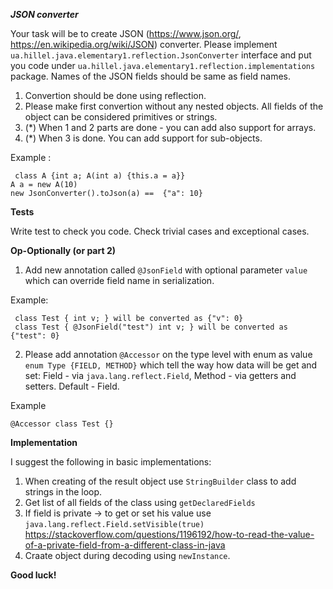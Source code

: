 ***JSON converter***

Your task will be to create JSON (https://www.json.org/, https://en.wikipedia.org/wiki/JSON) converter.
Please implement ```ua.hillel.java.elementary1.reflection.JsonConverter``` interface
and put you code under ```ua.hillel.java.elementary1.reflection.implementations``` package.
Names of the JSON fields should be same as field names.

1. Convertion should be done using reflection.
2. Please make first convertion without any nested objects. 
All fields of the object can be considered primitives or strings. 
3. (*) When 1 and 2 parts are done - you can add also support for arrays.
4. (*) When 3 is done. You can add support for sub-objects.

Example : 
  
  ``` class A {int a; A(int a) {this.a = a}}```<br/>
  ```A a = new A(10)```<br/>
  ```new JsonConverter().toJson(a) ==  {"a": 10} ```
 
**Tests**

Write test to check you code. Check trivial cases and exceptional cases. 

**Op-Optionally (or part 2)**

1. Add new annotation called ```@JsonField``` with optional parameter ``value`` which can override
field name in serialization.

Example: 
  
     class Test { int v; } will be converted as {"v": 0}
     class Test { @JsonField("test") int v; } will be converted as {"test": 0}

2. Please add annotation ```@Accessor``` on the type level with enum as value ``enum Type {FIELD, METHOD}``
which tell the way how data will be get and set: Field - via ```java.lang.reflect.Field```, 
Method - via getters and setters. Default - Field.

Example
    
    @Accessor class Test {}


**Implementation**

I suggest the following in basic implementations:

1. When creating of the result object use ```StringBuilder``` class to add strings in the loop.
2. Get list of all fields of the class using ```getDeclaredFields```
3. If field is private -> to get or set his value use ```java.lang.reflect.Field.setVisible(true)```
https://stackoverflow.com/questions/1196192/how-to-read-the-value-of-a-private-field-from-a-different-class-in-java
4. Craate object during decoding using ```newInstance```.


**Good luck!**